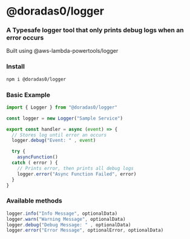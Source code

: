 # @doradas0/logger

### A Typesafe logger tool that only prints debug logs when an error occurs

Built using @aws-lambda-powertools/logger

### Install

```bash 
npm i @doradas0/logger
```

### Basic Example

```JavaScript
import { Logger } from "@doradas0/logger"

const logger = new Logger("Sample Service")

export const handler = async (event) => {
  // Stores log until error an occurs
  logger.debug("Event: " , event)

  try {
    asyncFunction()
  catch ( error ) {
    // Prints error, then prints all debug logs
    logger.error("Async Function Failed", error)
  }
}
```

### Available methods

```JavaScript
logger.info("Info Message", optionalData)
logger.warn("Warning Message", optionalData)
logger.debug("Debug Message: " , optionalData)
logger.error("Error Message", optionalError, optionalData)
```
